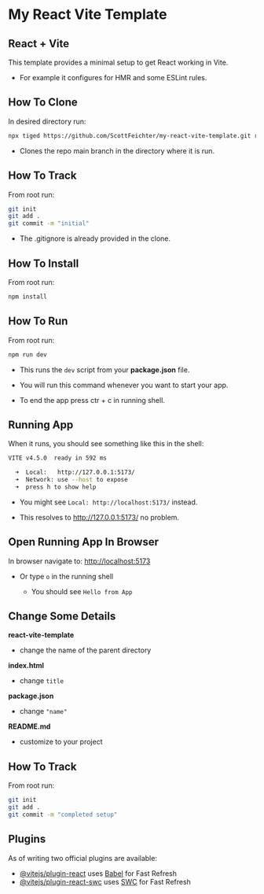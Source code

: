 # My React Vite Template

## React + Vite

This template provides a minimal setup to get React working in Vite.

- For example it configures for HMR and some ESLint rules.

## How To Clone

In desired directory run:

```sh
npx tiged https://github.com/ScottFeichter/my-react-vite-template.git react-vite-template
```

- Clones the repo main branch in the directory where it is run.

## How To Track

From root run:

```sh
git init
git add .
git commit -m "initial"
```

- The .gitignore is already provided in the clone.

## How To Install

From root run:

```sh
npm install
```

## How To Run

From root run:

```sh
npm run dev
```

- This runs the `dev` script from your __package.json__ file.

- You will run this command whenever you want to start your app.

- To end the app press ctr + c in running shell.

## Running App

When it runs, you should see something like this in the shell:

```bash
VITE v4.5.0  ready in 592 ms

  ➜  Local:   http://127.0.0.1:5173/
  ➜  Network: use --host to expose
  ➜  press h to show help
```
- You might see `Local: http://localhost:5173/` instead.

- This resolves to http://127.0.0.1:5173/ no problem.

## Open Running App In Browser

In browser navigate to: [http://localhost:5173](http://localhost:5173)

- Or type `o` in the running shell

  - You should see `Hello from App`


## Change Some Details

__react-vite-template__

- change the name of the parent directory

__index.html__

- change `title`

__package.json__

- change `"name"`

__README.md__

- customize to your project


## How To Track

From root run:

```sh
git init
git add .
git commit -m "completed setup"
```

## Plugins

As of writing two official plugins are available:

- [@vitejs/plugin-react](https://github.com/vitejs/vite-plugin-react/blob/main/packages/plugin-react/README.md) uses [Babel](https://babeljs.io/) for Fast Refresh
- [@vitejs/plugin-react-swc](https://github.com/vitejs/vite-plugin-react-swc) uses [SWC](https://swc.rs/) for Fast Refresh
